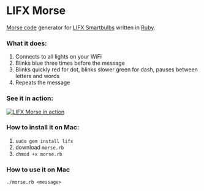 # LIFX Morse
[Morse code](http://en.wikipedia.org/wiki/Morse_code) generator for [LIFX Smartbulbs](http://lifx.co/) written in [Ruby](https://www.ruby-lang.org).

### What it does:
 1. Connects to all lights on your WiFi
 2. Blinks blue three times before the message
 3. Blinks quickly red for dot, blinks slower green for dash, pauses between letters and words
 4. Repeats the message
 
### See it in action:
[![LIFX Morse in action](http://img.youtube.com/vi/la-_FB2P3y8/0.jpg)](http://www.youtube.com/watch?v=la-_FB2P3y8)

### How to install it on Mac:
 1. `sudo gem install lifx`
 2. download `morse.rb`
 3. `chmod +x morse.rb`

### How to use it on Mac
```
./morse.rb <message>
```
